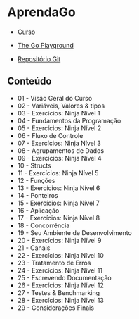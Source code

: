# AprendaGo

- [Curso](https://www.youtube.com/c/AprendaGo)

- [The Go Playground](https://go.dev/play/)

- [Repositório Git](https://github.com/vkorbes/aprendago)

## Conteúdo
- 01 - Visão Geral do Curso
- 02 - Variáveis, Valores & tipos
- 03 - Exercícios: Ninja Nível 1
- 04 - Fundamentos da Programação
- 05 - Exercícios: Ninja Nível 2
- 06 - Fluxo de Controle
- 07 - Exercícios: Ninja Nível 3
- 08 - Agrupamentos de Dados
- 09 - Exercícios: Ninja Nível 4
- 10 - Structs
- 11 - Exercícios: Ninja Nível 5
- 12 - Funções
- 13 - Exercícios: Ninja Nível 6
- 14 - Ponteiros
- 15 - Exercícios: Ninja Nível 7
- 16 - Aplicação
- 17 - Exercícios: Ninja Nível 8
- 18 - Concorrência
- 19 - Seu Ambiente de Desenvolvimento
- 20 - Exercícios: Ninja Nível 9
- 21 - Canais
- 22 - Exercícios: Ninja Nível 10
- 23 - Tratamento de Erros
- 24 - Exercícios: Ninja Nível 11
- 25 - Escrevendo Documentação
- 26 - Exercícios: Ninja Nível 12
- 27 - Testes & Benchmarking
- 28 - Exercícios: Ninja Nível 13
- 29 - Considerações Finais